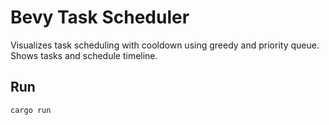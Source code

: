 # Bevy Task Scheduler

Visualizes task scheduling with cooldown using greedy and priority queue. Shows tasks and schedule timeline.

## Run

```
cargo run
```
